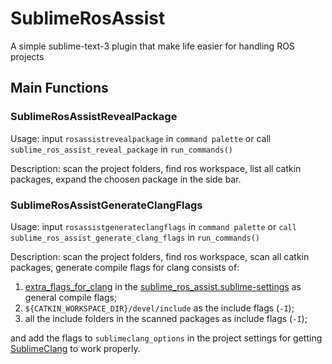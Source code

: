 # SublimeRosAssist
A simple sublime-text-3 plugin that make life easier for handling ROS projects

## Main Functions

### SublimeRosAssistRevealPackage

Usage: input `rosassistrevealpackage` in `command palette` or call `sublime_ros_assist_reveal_package` in `run_commands()`

Description: scan the project folders, find ros workspace, list all catkin packages, expand the choosen package in the side bar.

### SublimeRosAssistGenerateClangFlags

Usage: input `rosassistgenerateclangflags` in `command palette` or `call sublime_ros_assist_generate_clang_flags` in `run_commands()`

Description: scan the project folders, find ros workspace, scan all catkin packages, generate compile flags for clang consists of:

1. [extra_flags_for_clang](https://github.com/groundmelon/SublimeRosAssist/blob/master/sublime_ros_assist.sublime-settings#L2) in the [sublime_ros_assist.sublime-settings](https://github.com/groundmelon/SublimeRosAssist/blob/master/sublime_ros_assist.sublime-settings) as general compile flags;
2. `${CATKIN_WORKSPACE_DIR}/devel/include` as the include flags (`-I`);
3. all the include folders in the scanned packages as include flags (`-I`);
 
and add the flags to `sublimeclang_options` in the project settings for getting [SublimeClang](https://github.com/quarnster/SublimeClang) to work properly.
